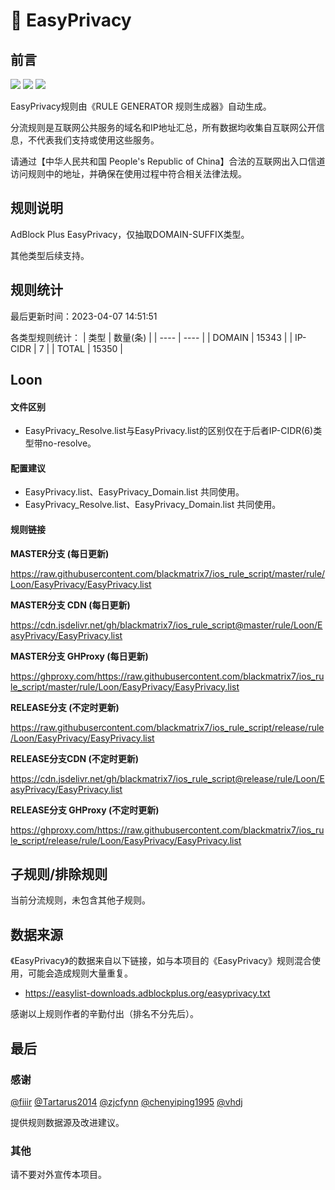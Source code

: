 # 🧸 EasyPrivacy

## 前言

![](https://shields.io/badge/-移除重复规则-ff69b4) ![](https://shields.io/badge/-DOMAIN与DOMAIN--SUFFIX合并-green) ![](https://shields.io/badge/-DOMAIN--SUFFIX间合并-critical) 

EasyPrivacy规则由《RULE GENERATOR 规则生成器》自动生成。

分流规则是互联网公共服务的域名和IP地址汇总，所有数据均收集自互联网公开信息，不代表我们支持或使用这些服务。

请通过【中华人民共和国 People's Republic of China】合法的互联网出入口信道访问规则中的地址，并确保在使用过程中符合相关法律法规。

## 规则说明
AdBlock Plus EasyPrivacy，仅抽取DOMAIN-SUFFIX类型。

其他类型后续支持。

## 规则统计

最后更新时间：2023-04-07 14:51:51

各类型规则统计：
| 类型 | 数量(条)  | 
| ---- | ----  |
| DOMAIN | 15343  | 
| IP-CIDR | 7  | 
| TOTAL | 15350  | 


## Loon 

#### 文件区别
- EasyPrivacy_Resolve.list与EasyPrivacy.list的区别仅在于后者IP-CIDR(6)类型带no-resolve。

#### 配置建议
- EasyPrivacy.list、EasyPrivacy_Domain.list 共同使用。
- EasyPrivacy_Resolve.list、EasyPrivacy_Domain.list 共同使用。

#### 规则链接
**MASTER分支 (每日更新)**

https://raw.githubusercontent.com/blackmatrix7/ios_rule_script/master/rule/Loon/EasyPrivacy/EasyPrivacy.list

**MASTER分支 CDN (每日更新)**

https://cdn.jsdelivr.net/gh/blackmatrix7/ios_rule_script@master/rule/Loon/EasyPrivacy/EasyPrivacy.list

**MASTER分支 GHProxy (每日更新)**

https://ghproxy.com/https://raw.githubusercontent.com/blackmatrix7/ios_rule_script/master/rule/Loon/EasyPrivacy/EasyPrivacy.list

**RELEASE分支 (不定时更新)**

https://raw.githubusercontent.com/blackmatrix7/ios_rule_script/release/rule/Loon/EasyPrivacy/EasyPrivacy.list

**RELEASE分支CDN (不定时更新)**

https://cdn.jsdelivr.net/gh/blackmatrix7/ios_rule_script@release/rule/Loon/EasyPrivacy/EasyPrivacy.list

**RELEASE分支 GHProxy (不定时更新)**

https://ghproxy.com/https://raw.githubusercontent.com/blackmatrix7/ios_rule_script/release/rule/Loon/EasyPrivacy/EasyPrivacy.list

## 子规则/排除规则


当前分流规则，未包含其他子规则。

## 数据来源

《EasyPrivacy》的数据来自以下链接，如与本项目的《EasyPrivacy》规则混合使用，可能会造成规则大量重复。

- https://easylist-downloads.adblockplus.org/easyprivacy.txt


感谢以上规则作者的辛勤付出（排名不分先后）。

## 最后

### 感谢

[@fiiir](https://github.com/fiiir) [@Tartarus2014](https://github.com/Tartarus2014) [@zjcfynn](https://github.com/zjcfynn) [@chenyiping1995](https://github.com/chenyiping1995) [@vhdj](https://github.com/vhdj)

提供规则数据源及改进建议。

### 其他

请不要对外宣传本项目。
